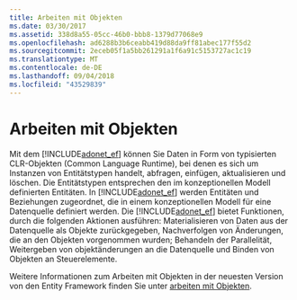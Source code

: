 ```yaml
---
title: Arbeiten mit Objekten
ms.date: 03/30/2017
ms.assetid: 338d8a55-05cc-46b0-bbb8-1379d77068e9
ms.openlocfilehash: ad6288b3b6ceabb419d88da9ff81abec177f55d2
ms.sourcegitcommit: 2eceb05f1a5bb261291a1f6a91c5153727ac1c19
ms.translationtype: MT
ms.contentlocale: de-DE
ms.lasthandoff: 09/04/2018
ms.locfileid: "43529839"
---
```

# <a name="working-with-objects"></a>Arbeiten mit Objekten
Mit dem [!INCLUDE[adonet_ef](../../../../../includes/adonet-ef-md.md)] können Sie Daten in Form von typisierten CLR-Objekten (Common Language Runtime), bei denen es sich um Instanzen von Entitätstypen handelt, abfragen, einfügen, aktualisieren und löschen. Die Entitätstypen entsprechen den im konzeptionellen Modell definierten Entitäten. In [!INCLUDE[adonet_ef](../../../../../includes/adonet-ef-md.md)] werden Entitäten und Beziehungen zugeordnet, die in einem konzeptionellen Modell für eine Datenquelle definiert werden. Die [!INCLUDE[adonet_ef](../../../../../includes/adonet-ef-md.md)] bietet Funktionen, durch die folgenden Aktionen ausführen: Materialisieren von Daten aus der Datenquelle als Objekte zurückgegeben, Nachverfolgen von Änderungen, die an den Objekten vorgenommen wurden; Behandeln der Parallelität, Weitergeben von objektänderungen an die Datenquelle und Binden von Objekten an Steuerelemente.  
  
 Weitere Informationen zum Arbeiten mit Objekten in der neuesten Version von den Entity Framework finden Sie unter [arbeiten mit Objekten](https://go.microsoft.com/fwlink/?LinkId=235289).
